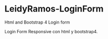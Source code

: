 
# LeidyRamos-LoginForm
Html and Bootstrap 4 Login form

Login Form Responsive con html y bootstrap4.
